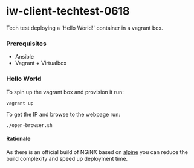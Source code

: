 # iw-client-techtest-0618

Tech test deploying a 'Hello World!' container in a vagrant box.

### Prerequisites

- Ansible
- Vagrant + Virtualbox

### Hello World

To spin up the vagrant box and provision it run:

```
vagrant up
```

To get the IP and browse to the webpage run:

```
./open-browser.sh
```

#### Rationale
As there is an official build of NGiNX based on [alpine](https://github.com/nginxinc/docker-nginx/blob/f603bb3632ea6df0bc9da2179c18eb322c286298/mainline/alpine/Dockerfile) you can reduce the build complexity and speed up deployment time.
